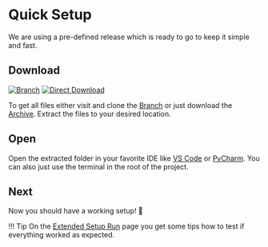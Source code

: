 # Quick Setup

We are using a pre-defined release which is ready to go to keep it simple and fast. 

## Download

[![Branch](https://img.shields.io/badge/Visit-Branch-blue)](https://github.com/vanthomiy/pydaadop/tree/extended-setup)
[![Direct Download](https://img.shields.io/badge/Download-Branch-green)](https://github.com/vanthomiy/pydaadop/archive/refs/heads/extended-setup.zip)

To get all files either visit and clone the [Branch](https://github.com/vanthomiy/pydaadop/tree/extended-setup) or just download the [Archive](https://github.com/vanthomiy/pydaadop/archive/refs/heads/extended-setup.zip).
Extract the files to your desired location.

## Open
Open the extracted folder in your favorite IDE like [VS Code](https://code.visualstudio.com/) or [PyCharm](https://www.jetbrains.com/pycharm/). You can also just use the terminal in the root of the project.


## Next

Now you should have a working setup! 🚀

!!! Tip
    On the [Extended Setup Run](./extended_run.md) page you get some tips how to test if everything worked as expected.
